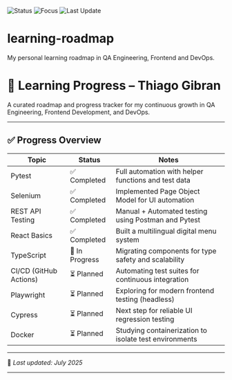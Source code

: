 ![Status](https://img.shields.io/badge/Status-Active-brightgreen?style=flat-square)
![Focus](https://img.shields.io/badge/Focus-QA%20%26%20Automation-blue?style=flat-square)
![Last Update](https://img.shields.io/badge/Updated-July%202025-orange?style=flat-square)


# learning-roadmap
My personal learning roadmap in QA Engineering, Frontend and DevOps.

# 🧠 Learning Progress – Thiago Gibran

A curated roadmap and progress tracker for my continuous growth in QA Engineering, Frontend Development, and DevOps.

---

## ✅ Progress Overview

| Topic                         | Status       | Notes                                                  |
|------------------------------|--------------|--------------------------------------------------------|
| Pytest                       | ✅ Completed  | Full automation with helper functions and test data    |
| Selenium                     | ✅ Completed  | Implemented Page Object Model for UI automation        |
| REST API Testing             | ✅ Completed  | Manual + Automated testing using Postman and Pytest    |
| React Basics                 | ✅ Completed  | Built a multilingual digital menu system               |
| TypeScript                   | 🔄 In Progress | Migrating components for type safety and scalability   |
| CI/CD (GitHub Actions)       | ⏳ Planned    | Automating test suites for continuous integration      |
| Playwright                   | ⏳ Planned    | Exploring for modern frontend testing (headless)       |
| Cypress                      | ⏳ Planned    | Next step for reliable UI regression testing           |
| Docker                       | ⏳ Planned    | Studying containerization to isolate test environments |

---

📌 _Last updated: July 2025_

---
